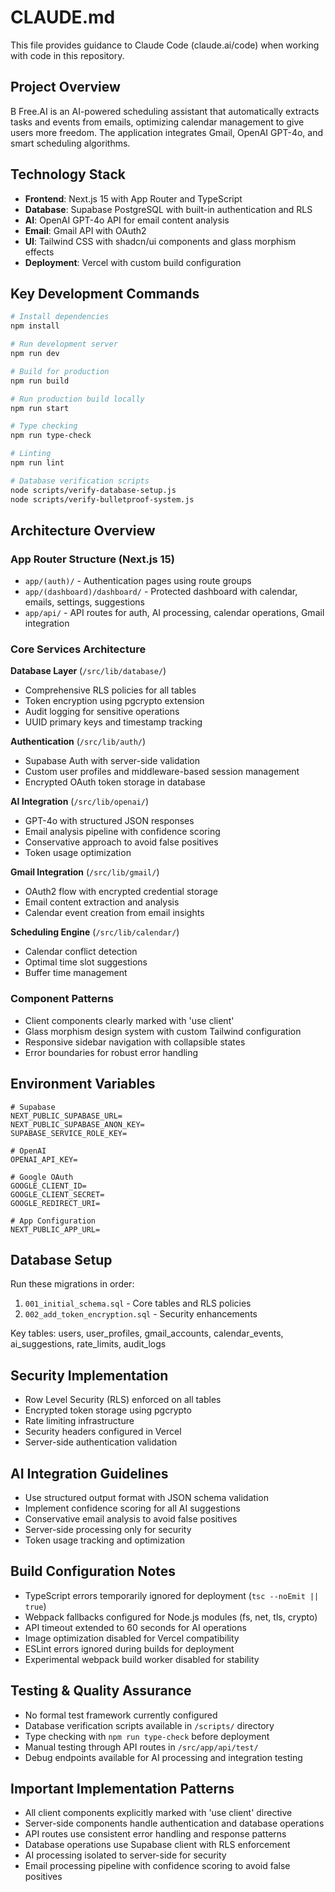 # CLAUDE.md

This file provides guidance to Claude Code (claude.ai/code) when working with code in this repository.

## Project Overview

B Free.AI is an AI-powered scheduling assistant that automatically extracts tasks and events from emails, optimizing calendar management to give users more freedom. The application integrates Gmail, OpenAI GPT-4o, and smart scheduling algorithms.

## Technology Stack

- **Frontend**: Next.js 15 with App Router and TypeScript
- **Database**: Supabase PostgreSQL with built-in authentication and RLS
- **AI**: OpenAI GPT-4o API for email content analysis
- **Email**: Gmail API with OAuth2
- **UI**: Tailwind CSS with shadcn/ui components and glass morphism effects
- **Deployment**: Vercel with custom build configuration

## Key Development Commands

```bash
# Install dependencies
npm install

# Run development server
npm run dev

# Build for production
npm run build

# Run production build locally
npm run start

# Type checking
npm run type-check

# Linting
npm run lint

# Database verification scripts
node scripts/verify-database-setup.js
node scripts/verify-bulletproof-system.js
```

## Architecture Overview

### App Router Structure (Next.js 15)
- `app/(auth)/` - Authentication pages using route groups
- `app/(dashboard)/dashboard/` - Protected dashboard with calendar, emails, settings, suggestions
- `app/api/` - API routes for auth, AI processing, calendar operations, Gmail integration

### Core Services Architecture

**Database Layer** (`/src/lib/database/`)
- Comprehensive RLS policies for all tables
- Token encryption using pgcrypto extension
- Audit logging for sensitive operations
- UUID primary keys and timestamp tracking

**Authentication** (`/src/lib/auth/`)
- Supabase Auth with server-side validation
- Custom user profiles and middleware-based session management
- Encrypted OAuth token storage in database

**AI Integration** (`/src/lib/openai/`)
- GPT-4o with structured JSON responses
- Email analysis pipeline with confidence scoring
- Conservative approach to avoid false positives
- Token usage optimization

**Gmail Integration** (`/src/lib/gmail/`)
- OAuth2 flow with encrypted credential storage
- Email content extraction and analysis
- Calendar event creation from email insights

**Scheduling Engine** (`/src/lib/calendar/`)
- Calendar conflict detection
- Optimal time slot suggestions
- Buffer time management

### Component Patterns

- Client components clearly marked with 'use client'
- Glass morphism design system with custom Tailwind configuration
- Responsive sidebar navigation with collapsible states
- Error boundaries for robust error handling

## Environment Variables

```env
# Supabase
NEXT_PUBLIC_SUPABASE_URL=
NEXT_PUBLIC_SUPABASE_ANON_KEY=
SUPABASE_SERVICE_ROLE_KEY=

# OpenAI
OPENAI_API_KEY=

# Google OAuth
GOOGLE_CLIENT_ID=
GOOGLE_CLIENT_SECRET=
GOOGLE_REDIRECT_URI=

# App Configuration
NEXT_PUBLIC_APP_URL=
```

## Database Setup

Run these migrations in order:
1. `001_initial_schema.sql` - Core tables and RLS policies
2. `002_add_token_encryption.sql` - Security enhancements

Key tables: users, user_profiles, gmail_accounts, calendar_events, ai_suggestions, rate_limits, audit_logs

## Security Implementation

- Row Level Security (RLS) enforced on all tables
- Encrypted token storage using pgcrypto
- Rate limiting infrastructure
- Security headers configured in Vercel
- Server-side authentication validation

## AI Integration Guidelines

- Use structured output format with JSON schema validation
- Implement confidence scoring for all AI suggestions
- Conservative email analysis to avoid false positives
- Server-side processing only for security
- Token usage tracking and optimization

## Build Configuration Notes

- TypeScript errors temporarily ignored for deployment (`tsc --noEmit || true`)
- Webpack fallbacks configured for Node.js modules (fs, net, tls, crypto)
- API timeout extended to 60 seconds for AI operations
- Image optimization disabled for Vercel compatibility
- ESLint errors ignored during builds for deployment
- Experimental webpack build worker disabled for stability

## Testing & Quality Assurance

- No formal test framework currently configured
- Database verification scripts available in `/scripts/` directory
- Type checking with `npm run type-check` before deployment
- Manual testing through API routes in `/src/app/api/test/`
- Debug endpoints available for AI processing and integration testing

## Important Implementation Patterns

- All client components explicitly marked with 'use client' directive
- Server-side components handle authentication and database operations
- API routes use consistent error handling and response patterns
- Database operations use Supabase client with RLS enforcement
- AI processing isolated to server-side for security
- Email processing pipeline with confidence scoring to avoid false positives